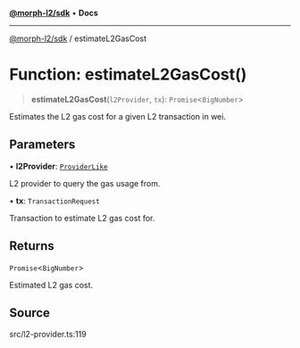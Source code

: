 [**@morph-l2/sdk**](../globals.md) • **Docs**

***

[@morph-l2/sdk](../globals.md) / estimateL2GasCost

# Function: estimateL2GasCost()

> **estimateL2GasCost**(`l2Provider`, `tx`): `Promise`\<`BigNumber`\>

Estimates the L2 gas cost for a given L2 transaction in wei.

## Parameters

• **l2Provider**: [`ProviderLike`](../type-aliases/ProviderLike.md)

L2 provider to query the gas usage from.

• **tx**: `TransactionRequest`

Transaction to estimate L2 gas cost for.

## Returns

`Promise`\<`BigNumber`\>

Estimated L2 gas cost.

## Source

src/l2-provider.ts:119
